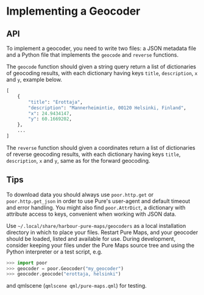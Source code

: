 Implementing a Geocoder
=======================

## API

To implement a geocoder, you need to write two files: a JSON metadata
file and a Python file that implements the `geocode` and `reverse`
functions. 

The `geocode` function should given a string query return a list of
dictionaries of geocoding results, with each dictionary having keys
`title`, `description`, `x` and `y`, example below.

```python
[
    {
        "title": "Erottaja",
        "description": "Mannerheimintie, 00120 Helsinki, Finland",
        "x": 24.9434147,
        "y": 60.1669202,
    },
    ...
]
```

The `reverse` function should given a coordinates return a list of
dictionaries of reverse geocoding results, with each dictionary having
keys `title`, `description`, `x` and `y`, same as for the forward
geocoding.

## Tips

To download data you should always use `poor.http.get` or
`poor.http.get_json` in order to use Pure's user-agent and default
timeout and error handling. You might also find `poor.AttrDict`, a
dictionary with attribute access to keys, convenient when working with
JSON data.

Use `~/.local/share/harbour-pure-maps/geocoders` as a local
installation directory in which to place your files. Restart Pure Maps,
and your geocoder should be loaded, listed and available for use. During
development, consider keeping your files under the Pure Maps source
tree and using the Python interpreter or a test script, e.g.

```python
>>> import poor
>>> geocoder = poor.Geocoder("my_geocoder")
>>> geocoder.geocode("erottaja, helsinki")
```

and qmlscene (`qmlscene qml/pure-maps.qml`) for testing.

